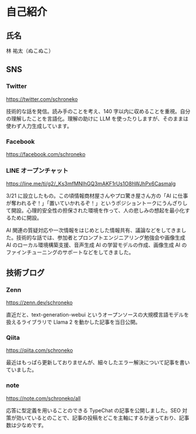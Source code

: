 # 自己紹介

## 氏名

林 祐太（ぬこぬこ）

## SNS

### Twitter

https://twitter.com/schroneko

技術的な話を発信。読み手のことを考え、140 字以内に収めることを重視。自分の理解したことを言語化。理解の助けに LLM を使ったりしますが、そのままは使わず人力生成しています。

### Facebook

https://facebook.com/schroneko

### LINE オープンチャット

https://line.me/ti/g2/_Ks3mfMNIhGQ3mAKF1rUs1O8hWJhPx6Casmalg

3/21 に設立したもの。この頃情報商材屋さんやプロ驚き屋さん方の「AI に仕事が奪われるぞ！」「置いていかれるぞ！」というポジショントークにうんざりして開設。心理的安全性の担保された環境を作って、人の悲しみの想起を最小化するために開設。

AI 関連の質疑対応や一次情報をはじめとした情報共有、議論などをしてきました。技術的な話では、参加者とプロンプトエンジニアリング勉強会や画像生成 AI のローカル環境構築支援、音声生成 AI の学習モデルの作成、画像生成 AI のファインチューニングのサポートなどをしてきました。

## 技術ブログ

### Zenn

https://zenn.dev/schroneko

直近だと、text-generation-webui というオープンソースの大規模言語モデルを扱えるライブラリで Llama 2 を動かした記事を当日公開。

### Qiita

https://qiita.com/schroneko

最近はもっぱら更新しておりませんが、細々したエラー解決について記事を書いていました。

### note

https://note.com/schroneko/all

応答に型定義を用いることのできる TypeChat の記事を公開しました。SEO 対策が効いているとのことで、記事の投稿をどこを主軸にするか迷っており、記事数は少なめです。
